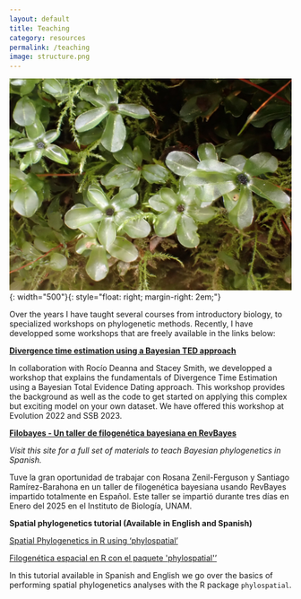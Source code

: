```yaml
---
layout: default
title: Teaching
category: resources
permalink: /teaching
image: structure.png
---
```


![Mnium](/images/Mnium.jpeg){: width="500"}{: style="float: right; margin-right: 2em;"}

Over the years I have taught several courses from introductory biology, to specialized workshops on phylogenetic methods. Recently, I have developped some workshops that are freely available in the links below:


[**Divergence time estimation using a Bayesian TED approach**](https://ixchelgzlzr.github.io/TED_and_Paleobotany/about/)

In collaboration with Rocío Deanna and Stacey Smith, we developped a workshop that explains the fundamentals of Divergence Time Estimation using a Bayesian Total Evidence Dating approach. This workshop provides the background as well as the code to get started on applying this complex but exciting model on your own dataset. We have offered this workshop at Evolution 2022 and SSB 2023. 


[**Filobayes - Un taller de filogenética bayesiana en RevBayes**](https://ixchelgzlzr.github.io/filo_bayes_UNAM/)

*Visit this site for a full set of materials to teach Bayesian phylogenetics in Spanish.*

Tuve la gran oportunidad de trabajar con Rosana Zenil-Ferguson y Santiago Ramírez-Barahona en un taller de filogenética bayesiana usando RevBayes impartido totalmente en Español. Este taller se impartió durante tres días en Enero del 2025 en el Instituto de Biología, UNAM.


**Spatial phylogenetics tutorial (Available in English and Spanish)**

[Spatial Phylogenetics in R using ‘phylospatial’](/pages/tutorial.html)

[Filogenética espacial en R con el paquete 'phylospatial'’](/pages/tutorial_spanish.html)

In this tutorial available in Spanish and English we go over the basics of performing spatial phylogenetics analyses with the R package `phylospatial`.